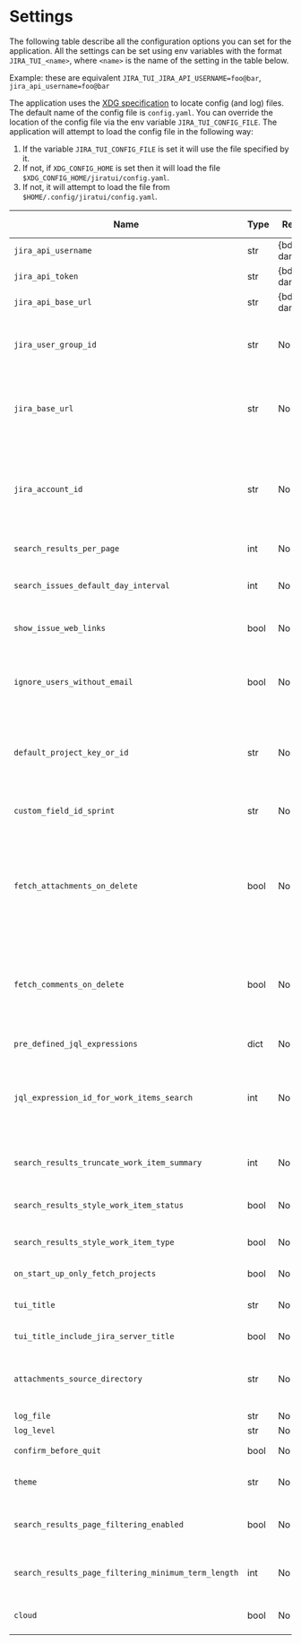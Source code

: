 <style>
.wy-nav-content{ max-width: 100%;}
</style>
# Settings

The following table describe all the configuration options you can set for the application. All the settings can be set
using env variables with the format `JIRA_TUI_<name>`, where `<name>` is the name of the setting in the table below.

Example: these are equivalent `JIRA_TUI_JIRA_API_USERNAME=foo@bar`, `jira_api_username=foo@bar`

The application uses the [XDG specification](https://specifications.freedesktop.org/basedir-spec/latest/) to locate
config (and log) files. The default name of the config file is `config.yaml`. You can override the location of the
config file via the env variable `JIRA_TUI_CONFIG_FILE`. The application will attempt to load the config
file in the following way:

1. If the variable `JIRA_TUI_CONFIG_FILE` is set it will use the file specified by it.
2. If not, if `XDG_CONFIG_HOME` is set then it will load the file `$XDG_CONFIG_HOME/jiratui/config.yaml`.
3. If not, it will attempt to load the file from `$HOME/.config/jiratui/config.yaml`.

| Name                                                | Type | Required          | Default Value | Description                                                                                                                                                                                                                                                                      |
|-----------------------------------------------------|------|-------------------|---------------|----------------------------------------------------------------------------------------------------------------------------------------------------------------------------------------------------------------------------------------------------------------------------------|
| `jira_api_username`                                 | str  | {bdg-danger}`Yes` | None          | The username to use for connecting to the Jira API                                                                                                                                                                                                                               |
| `jira_api_token`                                    | str  | {bdg-danger}`Yes` | None          | The token to use for connecting to the Jira API                                                                                                                                                                                                                                  |
| `jira_api_base_url`                                 | str  | {bdg-danger}`Yes` | None          | The base URL of the Jira API                                                                                                                                                                                                                                                     |
| `jira_user_group_id`                                | str  | No                | None          | The ID of the group that contains all (or most) of the Jira users in your Jira installation. This value is used as a fall back mechanism to fetch available users                                                                                                                |
| `jira_base_url`                                     | str  | No                | None          | This is the base URL of your Jira application. This is used for building the URLs of different web links in the Jira TUI application. Example: `https://<hostname>.atlassian.net`                                                                                                |
| `jira_account_id`                                   | str  | No                | None          | The ID of the Jira user using the application. This is useful if you want the user selection dropdown widgets to automatically select your user from the options. It is also used as the default reporter of any new work item that is created in the application                |
| `search_results_per_page`                           | int  | No                | 30            | The number of results to show in the search results                                                                                                                                                                                                                              |
| `search_issues_default_day_interval`                | int  | No                | 15            | This controls how many days worth of issues to fetch when no other search criteria has been defined                                                                                                                                                                              |
| `show_issue_web_links`                              | bool | No                | True          | If `True` then the application will retrieve the remote links related to a work item                                                                                                                                                                                             |
| `ignore_users_without_email`                        | bool | No                | True          | Controls whether Jira users without an email address configured should be included in the list of users and users assignable to projects and work items                                                                                                                          |
| `default_project_key_or_id`                         | str  | No                | None          | A case-sensitive string that identifies a Jira project. If set then the app will use is as the default selected project in the projects dropdown and will only fetch this project from your Jira instance                                                                        |
| `custom_field_id_sprint`                            | str  | No                | None          | The name of the custom field used by your Jira application to identify the sprints. Example: `customfield_12345`                                                                                                                                                                 |
| `fetch_attachments_on_delete`                       | bool | No                | True          | When this is `True` the application will fetch the attachments of a work item after an attachment is deleted from the list of attachments. This makes the data more accurate but slower due to the extra request. When this is False the list of attachments is updated in place |
| `fetch_comments_on_delete`                          | bool | No                | True          | When this is `True` the application will fetch the comments of a work item after a comment is deleted from the list of comments. This makes the data more accurate but slower due to the extra request. When this is False the list of comments is updated in place              |
| `pre_defined_jql_expressions`                       | dict | No                | None          | [See Configuring Pre-defined JQL Expressions](configuration.md#configuring-pre-defined-jql-expressions)                                                                                                                                                                          |
| `jql_expression_id_for_work_items_search`           | int  | No                | None          | If set to one of the expression IDs defined in `pre_defined_jql_expressions` then the app will use this expression to retrieve work items when not criteria and JQL query is provided by the user.                                                                               |
| `search_results_truncate_work_item_summary`         | int  | No                | None          | When this is defined the summary of a work item will be truncated to the specified length when it is displayed in the search results                                                                                                                                             |
| `search_results_style_work_item_status`             | bool | No                | True          | If `True` the status of a work item will be styled when it is displayed in the search results                                                                                                                                                                                    |
| `search_results_style_work_item_type`               | bool | No                | True          | If `True` the type of a work item will be styled when it is displayed in the search results                                                                                                                                                                                      |
| `on_start_up_only_fetch_projects`                   | bool | No                | True          | [See Fetching Only Projects on Startup](configuration.md#fetching-only-projects-on-startup)                                                                                                                                                                                      |
| `tui_title`                                         | str  | No                | None          | An optional title for the application. This is displayed in the top bar                                                                                                                                                                                                          |
| `tui_title_include_jira_server_title`               | bool | No                | True          | [See Include Jira Server Title in the UI Title](configuration.md#include-jira-server-title-in-the-ui-title)                                                                                                                                                                      |
| `attachments_source_directory`                      | str  | No                | `/`           | The directory to start the search of files that a user wants to attach to work items. The user will be able to navigate though the sub-directories                                                                                                                               |
| `log_file`                                          | str  | No                | None          | The name of the log file to use                                                                                                                                                                                                                                                  |
| `log_level`                                         | str  | No                | WARNING       | The Python's `logging` level to use                                                                                                                                                                                                                                              |
| `confirm_before_quit`                               | bool | No                | False         | If this is `True` then the app will ask for confirmation before quitting                                                                                                                                                                                                         |
| `theme`                                             | str  | No                | None          | The name of the Textual theme to use for the app. [See Choosing a Theme](configuration.md#choosing-a-theme)                                                                                                                                                                      |
| `search_results_page_filtering_enabled`             | bool | No                | True          | If this is `True` users are able to refine the search in the search results. [See Enable Filtering Search Results](configuration.md#enable-filtering-search-results)                                                                                                             |
| `search_results_page_filtering_minimum_term_length` | int  | No                | 3             | The minimum number of characters required to refine the search results. [See Enable Filtering Search Results](configuration.md#enable-filtering-search-results)                                                                                                                  |
| `cloud`                                             | bool | No                | True          | Set this to False if you are using Jira Data Center (aka. on-premises)                                                                                                                                                                                                           |
